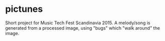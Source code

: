 # pictunes
Short project for Music Tech Fest Scandinavia 2015. A melody/song is generated from a processed image, using "bugs" which "walk around" the image.
